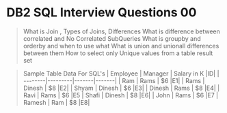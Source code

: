 # DB2 SQL Interview Questions 00
> What is Join , Types of Joins, Differences
> What is difference between correlated and No Correlated SubQueries
> What is groupby and orderby and when to use what
> What is union and unionall differences between them
> How to select only Unique values from a table result set

> Sample Table Data For SQL's
| Employee     | Manager    | Salary in K |ID|
| --------|---------|-------|-------|
| Ram  | Rams   | $6    |E1|
| Rams | Dinesh | $8    |E2|
| Shyam  | Dinesh   | $6    |E3|
| Dinesh | Rams | $8    |E4|
| Ravi  | Rams   | $6    |E5
| Shafi | Dinesh | $8    |E6|
| John  | Rams   | $6    |E7
| Ramesh | Ram | $8    |E8|